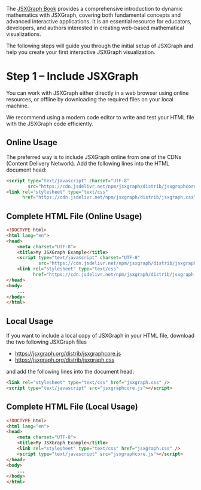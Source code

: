 The [JSXGraph Book](https://ipesek.github.io/jsxgraphbook/) provides a comprehensive introduction to dynamic mathematics with JSXGraph, covering both fundamental concepts and advanced interactive applications. 
It is an essential resource for educators, developers, and authors interested in creating web-based mathematical visualizations.

The following steps will guide you through the initial setup of JSXGraph and help you create your first interactive JSXGraph visualization.

# Step 1 – Include JSXGraph

You can work with JSXGraph either directly in a web browser using online resources, or offline by downloading the required files on your local machine. 

We recommend using a modern code editor to write and test your HTML file with the JSXGraph code efficiently.

## Online Usage

The preferred way is to include JSXGraph online from one of the CDNs (Content Delivery Network).
Add the following lines into the HTML document head:

```html
<script type="text/javascript" charset="UTF-8" 
        src="https://cdn.jsdelivr.net/npm/jsxgraph/distrib/jsxgraphcore.js"></script>
<link rel="stylesheet" type="text/css" 
      href="https://cdn.jsdelivr.net/npm/jsxgraph/distrib/jsxgraph.css" />
```

## Complete HTML File (Online Usage)

```html
<!DOCTYPE html>
<html lang="en">
<head>
    <meta charset="UTF-8">
    <title>My JSXGraph Example</title>
    <script type="text/javascript" charset="UTF-8"
            src="https://cdn.jsdelivr.net/npm/jsxgraph/distrib/jsxgraphcore.js"></script>
    <link rel="stylesheet" type="text/css"
          href="https://cdn.jsdelivr.net/npm/jsxgraph/distrib/jsxgraph.css" />
</head>
<body>
    ...
</body>
</html>
```

## Local Usage

If you want to include a local copy of JSXGraph in your HTML file,
download the two following JSXGraph files

- <https://jsxgraph.org/distrib/jsxgraphcore.js>
- <https://jsxgraph.org/distrib/jsxgraph.css>

and add the following lines into the document head:

```html
<link rel="stylesheet" type="text/css" href="jsxgraph.css" />
<script type="text/javascript" src="jsxgraphcore.js"></script>
```

## Complete HTML File (Local Usage)

```html
<!DOCTYPE html>
<html lang="en">
<head>
    <meta charset="UTF-8">
    <title>My JSXGraph Example</title>
    <link rel="stylesheet" type="text/css" href="jsxgraph.css" />
    <script type="text/javascript" src="jsxgraphcore.js"></script>
</head>
<body>
    ...
</body>
</html>
```




